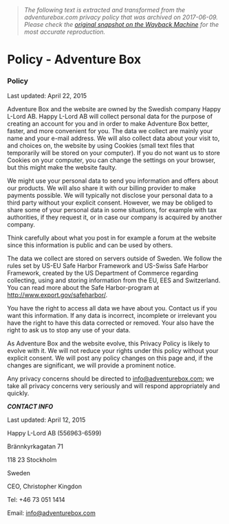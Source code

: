 > *The following text is extracted and transformed from the adventurebox.com privacy policy that was archived on 2017-06-09. Please check the [original snapshot on the Wayback Machine](https://web.archive.org/web/20170609092750id_/http%3A//blog.adventurebox.com/policy) for the most accurate reproduction.*

# Policy - Adventure Box

### Policy

Last updated: April 22, 2015

Adventure Box and the website are owned by the Swedish company Happy L-Lord AB. Happy L-Lord AB will collect personal data for the purpose of creating an account for you and in order to make Adventure Box better, faster, and more convenient for you. The data we collect are mainly your name and your e-mail address. We will also collect data about your visit to, and choices on, the website by using Cookies (small text files that temporarily will be stored on your computer). If you do not want us to store Cookies on your computer, you can change the settings on your browser, but this might make the website faulty.

We might use your personal data to send you information and offers about our products. We will also share it with our billing provider to make payments possible. We will typically not disclose your personal data to a third party without your explicit consent. However, we may be obliged to share some of your personal data in some situations, for example with tax authorities, if they request it, or in case our company is acquired by another company.

Think carefully about what you post in for example a forum at the website since this information is public and can be used by others.

The data we collect are stored on servers outside of Sweden. We follow the rules set by US-EU Safe Harbor Framework and US-Swiss Safe Harbor Framework, created by the US Department of Commerce regarding collecting, using and storing information from the EU, EES and Switzerland. You can read more about the Safe Harbor-program at <http://www.export.gov/safeharbor/>.

You have the right to access all data we have about you. Contact us if you want this information. If any data is incorrect, incomplete or irrelevant you have the right to have this data corrected or removed. Your also have the right to ask us to stop any use of your data.

As Adventure Box and the website evolve, this Privacy Policy is likely to evolve with it. We will not reduce your rights under this policy without your explicit consent. We will post any policy changes on this page and, if the changes are significant, we will provide a prominent notice.

Any privacy concerns should be directed to info@adventurebox.com; we take all privacy concerns very seriously and will respond appropriately and quickly.

_**CONTACT INFO**_

Last updated: April 12, 2015

Happy L-Lord AB (556963-6599)

Brännkyrkagatan 71

118 23 Stockholm

Sweden

CEO, Christopher Kingdon

Tel: +46 73 051 1414

Email: [info@adventurebox.com](mailto:info@adventurebox.com)
